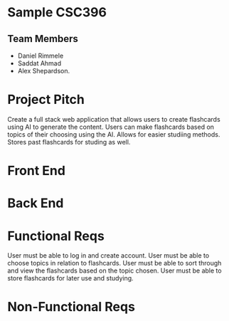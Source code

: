 # Sample CSC396

## Team Members

- Daniel Rimmele
- Saddat Ahmad
- Alex Shepardson.

# Project Pitch
Create a full stack web application that allows users to create flashcards using AI to generate the content. Users can make flashcards based on topics of their choosing using the AI.
Allows for easier studiing methods. Stores past flashcards for studing as well.

# Front End

# Back End

# Functional Reqs
User must be able to log in and create account.
User must be able to choose topics in relation to flashcards.
User must be able to sort through and view the flashcards based on the topic chosen.
User must be able to store flashcards for later use and studying.


# Non-Functional Reqs
